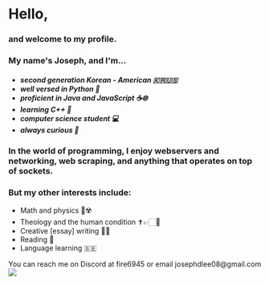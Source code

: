 <h1>Hello,</h1>
<h3>and welcome to my profile.</h3>
<h3>My name's Joseph, and I'm...</h3>
<h5>
  <ul>
    <li>second generation Korean - American 🇰🇷🇺🇸</li>
    <li>well versed in Python 🐍</li>
    <li>proficient in Java and JavaScript ☕🌐</li>
    <li>learning C++ 🎸</li>
    <li>computer science student 💻</li>
    <li>always curious 🤯</li>
  </ul>
</h5>
<h3>In the world of programming, I enjoy webservers and networking, web scraping, and anything that operates on top of sockets.</h3>
<h3>But my other interests include: </h3>
<ul>
  <li>Math and physics 📐☢️</li>
  <li>Theology and the human condition ✝️👉🏻👨</li>
  <li>Creative [essay] writing 📝🔐</li>
  <li>Reading 📕</li>
  <li>Language learning 🇸🇪</li>
</ul>
You can reach me on Discord at fire6945 or email josephdlee08@gmail.com

<!--- <a href="https://www.fiverr.com/fire6945_">Contact me on Fiverr.</a> -->
<img align="left" src="https://github-readme-stats.vercel.app/api/top-langs/?username=fire6945&layout=compact&theme=radical&hide_border=true&card_width=250"/>
